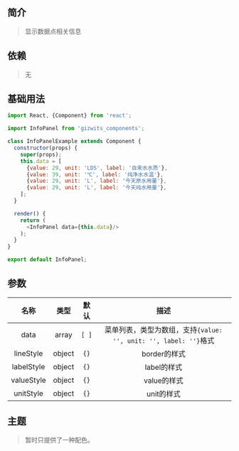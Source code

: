 ## 简介
>显示数据点相关信息

## 依赖
> 无

## 基础用法
```js
import React, {Component} from 'react';

import InfoPanel from 'gizwits_components';

class InfoPanelExample extends Component {
  constructor(props) {
    super(props);
    this.data = [
      {value: 29, unit: 'LDS', label: '自来水水质'},
      {value: 39, unit: '℃', label: '纯净水水温'},
      {value: 29, unit: 'L', label: '今天原水用量'},
      {value: 29, unit: 'L', label: '今天纯水用量'},
    ];
  }

  render() {
    return (
      <InfoPanel data={this.data}/>
    );
  }
}

export default InfoPanel;
```

## 参数
| 名称 | 类型 | 默认 | 描述 |
|:-------------:|:---------------:|:-------------:|:-------------:|
|data|array|`[ ]`|菜单列表，类型为数组，支持`{value: '', unit: '', label: ''}`格式|
|lineStyle|object|`{}`|border的样式|
|labelStyle|object|`{}`|label的样式|
|valueStyle|object|`{}`|value的样式|
|unitStyle|object|`{}`|unit的样式|

## 主题
> 暂时只提供了一种配色。